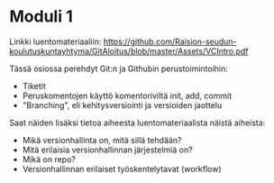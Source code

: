 # Moduli 1

Linkki luentomateriaaliin: https://github.com/Raision-seudun-koulutuskuntayhtyma/GitAloitus/blob/master/Assets/VCIntro.pdf

Tässä osiossa perehdyt Git:n ja Githubin perustoimintoihin:
* Tiketit
* Peruskomentojen käyttö komentoriviltä init, add, commit
* "Branching", eli kehitysversiointi ja versioiden jaottelu

Saat näiden lisäksi tietoa aiheesta luentomateriaalista näistä aiheista:
* Mikä versionhallinta on, mitä sillä tehdään?
* Mitä erilaisia versionhallinnan järjestelmiä on?
* Mikä on repo?
* Versionhallinnan erilaiset työskentelytavat (workflow)
